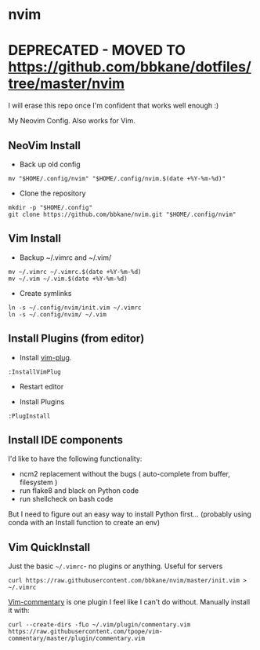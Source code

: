 # nvim

# DEPRECATED - MOVED TO https://github.com/bbkane/dotfiles/tree/master/nvim

I will erase this repo once I'm confident that works well enough :)

My Neovim Config. Also works for Vim.


## NeoVim Install

- Back up old config

```
mv "$HOME/.config/nvim" "$HOME/.config/nvim.$(date +%Y-%m-%d)"
```

- Clone the repository

```
mkdir -p "$HOME/.config"
git clone https://github.com/bbkane/nvim.git "$HOME/.config/nvim"
```

## Vim Install

- Backup ~/.vimrc and ~/.vim/

```
mv ~/.vimrc ~/.vimrc.$(date +%Y-%m-%d)
mv ~/.vim ~/.vim.$(date +%Y-%m-%d)
```

- Create symlinks

```
ln -s ~/.config/nvim/init.vim ~/.vimrc
ln -s ~/.config/nvim/ ~/.vim
```

## Install Plugins (from editor)

- Install [vim-plug](https://github.com/junegunn/vim-plug).

```
:InstallVimPlug
```

- Restart editor

- Install Plugins

```
:PlugInstall
```

## Install IDE components

I'd like to have the following functionality:

- ncm2 replacement without the bugs ( auto-complete from buffer, filesystem )
- run flake8 and black on Python code
- run shellcheck on bash code

But I need to figure out an easy way to install Python first... (probably using conda with an Install function to create an env)

## Vim QuickInstall

Just the basic `~/.vimrc`- no plugins or anything. Useful for servers

```
curl https://raw.githubusercontent.com/bbkane/nvim/master/init.vim > ~/.vimrc
```

[Vim-commentary](https://github.com/tpope/vim-commentary) is one plugin I feel like I can't do without. Manually install it with:

```
curl --create-dirs -fLo ~/.vim/plugin/commentary.vim https://raw.githubusercontent.com/tpope/vim-commentary/master/plugin/commentary.vim
```

